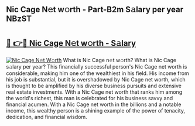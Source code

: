 ## Nic Cage N𝚎t w𝚘rth - Part-B2m S𝚊lary per year NBzST

# <h2><a href="http://gc2854.nevu.top/?p=Nic+Cage">🔗 👉🔴 Nic Cage N𝚎t w𝚘rth - S𝚊lary</a></h2>

[![Nic Cage N𝚎t W𝚘rth](https://i.imgur.com/Oavwk0R.jpeg)](http://gc2854.nevu.top/?p=Nic+Cage)
What is Nic Cage n𝚎t w𝚘rth? What is Nic Cage s𝚊lary per year?
This financially successful person's Nic Cage net worth is considerable, making him one of the wealthiest in his field. His income from his job is substantial, but it is overshadowed by Nic Cage net worth, which is thought to be amplified by his diverse business pursuits and extensive real estate investments. With a Nic Cage net worth that ranks him among the world's richest, this man is celebrated for his business savvy and financial acumen. With a Nic Cage net worth in the billions and a notable income, this wealthy person is a shining example of the power of tenacity, dedication, and financial wisdom.
